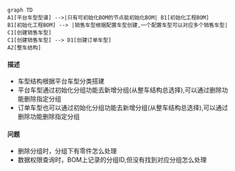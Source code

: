 ```mermaid
graph TD
A1[平台车型型谱] -->|只有可初始化BOM的节点能初始化BOM| B1[初始化工程BOM]
B1[初始化工程BOM] --> |销售车型根据配置车型创建,一个配置车型可以对应多个销售车型| C1[创建销售车型]
C1[创建销售车型] --> D1[创建订单车型]
A2[整车结构]
```

#### 描述

- 车型结构根据平台车型分类搭建
- 平台车型通过初始化分组功能去新增分组(从整车结构总选择),可以通过删除功能删除指定分组
- 订单车型也可以通过初始化分组功能去新增分组(从整车结构总选择),可以通过删除功能删除指定分组

#### 问题

- 删除分组时，分组下有零件怎么处理
- 数据权限查询时，BOM上记录的分组ID,但没有找到对应分组怎么处理
